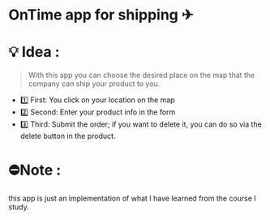 # OnTime app for shipping ✈



# 💡 Idea :

> With this app you can choose the desired place on the map
> that the company can ship your product to you.

- 1️⃣ First: You click on your location on the map
- 2️⃣ Second: Enter your product info in the form
- 3️⃣ Third: Submit the order; if you want to delete it, you can do so via the delete button in the product.


# ⛔Note :

this app is just an implementation of what I have learned from the course I study.


